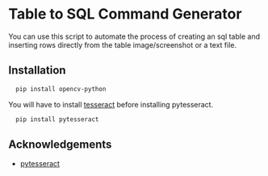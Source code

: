 
# Table to SQL Command Generator

You can use this script to automate the process of creating an sql table and inserting rows directly from the table image/screenshot or a text file.


## Installation


```bash
  pip install opencv-python
```
You will have to install [tesseract](https://tesseract-ocr.github.io/tessdoc/) before installing pytesseract.
```bash
  pip install pytesseract
```

    
## Acknowledgements

 - [pytesseract](https://github.com/madmaze/pytesseract)

